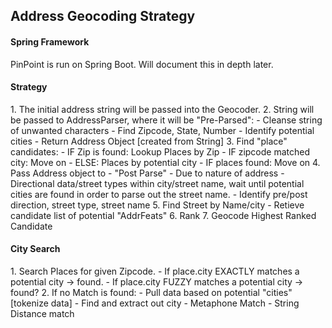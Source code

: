 <h2>Address Geocoding Strategy</h2>

<h4> Spring Framework </h4>
PinPoint is run on Spring Boot. Will document this in depth later.

<h4>Strategy</h4>
1. The initial address string will be passed into the Geocoder.
2. String will be passed to AddressParser, where it will be "Pre-Parsed":
  - Cleanse string of unwanted characters
  - Find Zipcode, State, Number
  - Identify potential cities
  - Return Address Object [created from String]
3. Find "place" candidates:
  - IF Zip is found: Lookup Places by Zip
    - IF zipcode matched city: Move on
  - ELSE: Places by potential city
    - IF places found: Move on
4. Pass Address object to - "Post Parse" 
  - Due to nature of address - Directional data/street types within city/street name, wait until potential cities are found in order to parse out the street name.
  - Identify pre/post direction, street type, street name
5. Find Street by Name/city
  - Retieve candidate list of potential "AddrFeats"
6. Rank
7. Geocode Highest Ranked Candidate


<h4>City Search</h4>
1. Search Places for given Zipcode.
    - If place.city EXACTLY matches a potential city -> found.
    - If place.city FUZZY matches a potential city -> found?
2. If no Match is found:
    - Pull data based on potential "cities" [tokenize data]
    - Find and extract out city
        - Metaphone Match
        - String Distance match